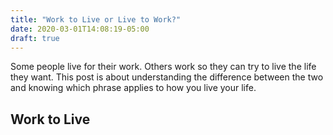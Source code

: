```yaml
---
title: "Work to Live or Live to Work?"
date: 2020-03-01T14:08:19-05:00
draft: true
---
```


Some people live for their work. Others work so they can try to live the life they want. This post is about understanding the difference between the two and knowing which phrase applies to how you live your life.

<!--more-->

## Work to Live

